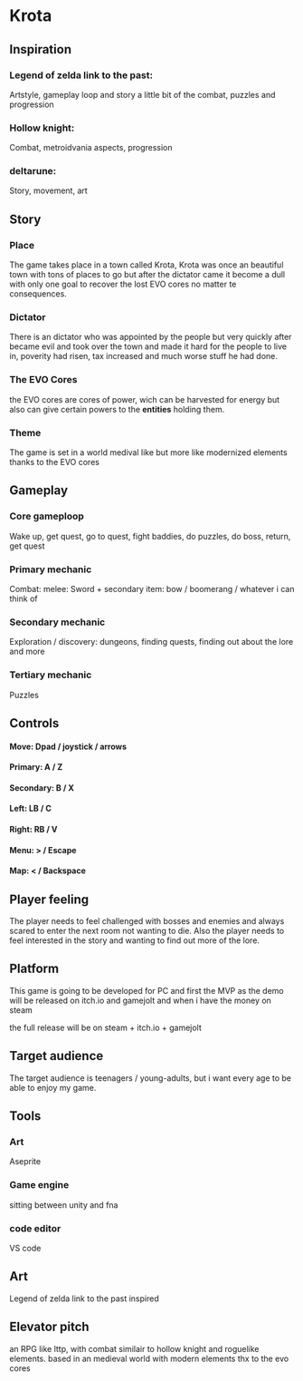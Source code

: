 # Krota

## Inspiration
### Legend of zelda link to the past:
Artstyle, gameplay loop and story a little bit of the combat, puzzles and progression
### Hollow knight:
Combat, metroidvania aspects, progression
### deltarune: 
Story, movement, art

## Story

### Place
The game takes place in a town called Krota, Krota was once an beautiful town with tons of places to go but after the dictator came it become a dull with only one goal to recover the lost EVO cores no matter te consequences.

### Dictator
There is an dictator who was appointed by the people but very quickly after became evil and took over the town and made it hard for the people to live in, poverity had risen, tax increased and much worse stuff he had done.

### The EVO Cores
the EVO cores are cores of power, wich can be harvested for energy but also can give certain powers to the **entities** holding them.

### Theme
The game is set in a world medival like but more like modernized elements thanks to the EVO cores

## Gameplay

### Core gameploop
Wake up, get quest, go to quest, fight baddies, do puzzles, do boss, return, get quest

### Primary mechanic
Combat: melee: Sword + secondary item: bow / boomerang / whatever i can think of

### Secondary mechanic
Exploration / discovery: dungeons, finding quests, finding out about the lore and more

### Tertiary mechanic
Puzzles

## Controls
#### Move: Dpad / joystick / arrows
#### Primary: A / Z
#### Secondary: B / X
#### Left: LB / C
#### Right: RB / V
#### Menu: > / Escape
#### Map: < / Backspace

## Player feeling
The player needs to feel challenged with bosses and enemies and always scared to enter the next room not wanting to die.
Also the player needs to feel interested in the story and wanting to find out more of the lore.

## Platform
This game is going to be developed for PC and first the MVP as the demo will be released on itch.io and gamejolt and when i have the money on steam

the full release will be on steam + itch.io + gamejolt

## Target audience
The target audience is teenagers / young-adults, but i want every age to be able to enjoy my game.

## Tools

### Art
Aseprite
### Game engine
sitting between unity and fna
### code editor
VS code

## Art
Legend of zelda link to the past inspired

## Elevator pitch
an RPG like lttp, with combat similair to hollow knight and roguelike elements. based in an medieval world with modern elements thx to the evo cores